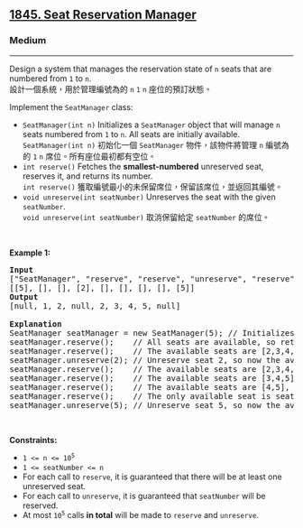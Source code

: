 <h2><a href="https://leetcode.com/problems/seat-reservation-manager/">1845. Seat Reservation Manager</a></h2><h3>Medium</h3><hr><div><p data-immersive-translate-effect="1" data-immersive_translate_walked="1c248faa-0482-425d-bb78-35f23e72e9d1">Design a system that manages the reservation state of <code data-immersive-translate-effect="1" data-immersive_translate_walked="1c248faa-0482-425d-bb78-35f23e72e9d1">n</code> seats that are numbered from <code data-immersive-translate-effect="1" data-immersive_translate_walked="1c248faa-0482-425d-bb78-35f23e72e9d1">1</code> to <code data-immersive-translate-effect="1" data-immersive_translate_walked="1c248faa-0482-425d-bb78-35f23e72e9d1">n</code>.<font class="notranslate immersive-translate-target-wrapper" lang="zh-TW" data-immersive-translate-translation-element-mark="1"><br><font class="notranslate immersive-translate-target-translation-theme-none immersive-translate-target-translation-block-wrapper-theme-none immersive-translate-target-translation-block-wrapper" data-immersive-translate-translation-element-mark="1"><font class="notranslate immersive-translate-target-inner immersive-translate-target-translation-theme-none-inner" data-immersive-translate-translation-element-mark="1">設計一個系統，用於管理編號為的 <code data-immersive-translate-effect="1" data-immersive_translate_walked="1c248faa-0482-425d-bb78-35f23e72e9d1">n</code> <code data-immersive-translate-effect="1" data-immersive_translate_walked="1c248faa-0482-425d-bb78-35f23e72e9d1">1</code> <code data-immersive-translate-effect="1" data-immersive_translate_walked="1c248faa-0482-425d-bb78-35f23e72e9d1">n</code> 座位的預訂狀態。</font></font></font></p>

<p>Implement the <code>SeatManager</code> class:</p>

<ul>
	<li data-immersive-translate-effect="1" data-immersive_translate_walked="1c248faa-0482-425d-bb78-35f23e72e9d1"><code data-immersive-translate-effect="1" data-immersive_translate_walked="1c248faa-0482-425d-bb78-35f23e72e9d1">SeatManager(int n)</code> Initializes a <code data-immersive-translate-effect="1" data-immersive_translate_walked="1c248faa-0482-425d-bb78-35f23e72e9d1">SeatManager</code> object that will manage <code data-immersive-translate-effect="1" data-immersive_translate_walked="1c248faa-0482-425d-bb78-35f23e72e9d1">n</code> seats numbered from <code data-immersive-translate-effect="1" data-immersive_translate_walked="1c248faa-0482-425d-bb78-35f23e72e9d1">1</code> to <code data-immersive-translate-effect="1" data-immersive_translate_walked="1c248faa-0482-425d-bb78-35f23e72e9d1">n</code>. All seats are initially available.<font class="notranslate immersive-translate-target-wrapper" lang="zh-TW" data-immersive-translate-translation-element-mark="1"><br><font class="notranslate immersive-translate-target-translation-theme-none immersive-translate-target-translation-block-wrapper-theme-none immersive-translate-target-translation-block-wrapper" data-immersive-translate-translation-element-mark="1"><font class="notranslate immersive-translate-target-inner immersive-translate-target-translation-theme-none-inner" data-immersive-translate-translation-element-mark="1"> <code data-immersive-translate-effect="1" data-immersive_translate_walked="1c248faa-0482-425d-bb78-35f23e72e9d1">SeatManager(int n)</code> 初始化一個 <code data-immersive-translate-effect="1" data-immersive_translate_walked="1c248faa-0482-425d-bb78-35f23e72e9d1">SeatManager</code> 物件，該物件將管理 <code data-immersive-translate-effect="1" data-immersive_translate_walked="1c248faa-0482-425d-bb78-35f23e72e9d1">n</code> 編號為 的 <code data-immersive-translate-effect="1" data-immersive_translate_walked="1c248faa-0482-425d-bb78-35f23e72e9d1">1</code> <code data-immersive-translate-effect="1" data-immersive_translate_walked="1c248faa-0482-425d-bb78-35f23e72e9d1">n</code> 席位。所有座位最初都有空位。</font></font></font></li>
	<li data-immersive-translate-effect="1" data-immersive_translate_walked="1c248faa-0482-425d-bb78-35f23e72e9d1"><code data-immersive-translate-effect="1" data-immersive_translate_walked="1c248faa-0482-425d-bb78-35f23e72e9d1">int reserve()</code> Fetches the <strong data-immersive-translate-effect="1" data-immersive_translate_walked="1c248faa-0482-425d-bb78-35f23e72e9d1">smallest-numbered</strong> unreserved seat, reserves it, and returns its number.<font class="notranslate immersive-translate-target-wrapper" lang="zh-TW" data-immersive-translate-translation-element-mark="1"><br><font class="notranslate immersive-translate-target-translation-theme-none immersive-translate-target-translation-block-wrapper-theme-none immersive-translate-target-translation-block-wrapper" data-immersive-translate-translation-element-mark="1"><font class="notranslate immersive-translate-target-inner immersive-translate-target-translation-theme-none-inner" data-immersive-translate-translation-element-mark="1"> <code data-immersive-translate-effect="1" data-immersive_translate_walked="1c248faa-0482-425d-bb78-35f23e72e9d1">int reserve()</code> 獲取編號最小的未保留席位，保留該席位，並返回其編號。</font></font></font></li>
	<li data-immersive-translate-effect="1" data-immersive_translate_walked="1c248faa-0482-425d-bb78-35f23e72e9d1"><code data-immersive-translate-effect="1" data-immersive_translate_walked="1c248faa-0482-425d-bb78-35f23e72e9d1">void unreserve(int seatNumber)</code> Unreserves the seat with the given <code data-immersive-translate-effect="1" data-immersive_translate_walked="1c248faa-0482-425d-bb78-35f23e72e9d1">seatNumber</code>.<font class="notranslate immersive-translate-target-wrapper" lang="zh-TW" data-immersive-translate-translation-element-mark="1"><br><font class="notranslate immersive-translate-target-translation-theme-none immersive-translate-target-translation-block-wrapper-theme-none immersive-translate-target-translation-block-wrapper" data-immersive-translate-translation-element-mark="1"><font class="notranslate immersive-translate-target-inner immersive-translate-target-translation-theme-none-inner" data-immersive-translate-translation-element-mark="1"> <code data-immersive-translate-effect="1" data-immersive_translate_walked="1c248faa-0482-425d-bb78-35f23e72e9d1">void unreserve(int seatNumber)</code> 取消保留給定 <code data-immersive-translate-effect="1" data-immersive_translate_walked="1c248faa-0482-425d-bb78-35f23e72e9d1">seatNumber</code> 的席位。</font></font></font></li>
</ul>

<p>&nbsp;</p>
<p><strong class="example">Example 1:</strong></p>

<pre><strong>Input</strong>
["SeatManager", "reserve", "reserve", "unreserve", "reserve", "reserve", "reserve", "reserve", "unreserve"]
[[5], [], [], [2], [], [], [], [], [5]]
<strong>Output</strong>
[null, 1, 2, null, 2, 3, 4, 5, null]

<strong>Explanation</strong>
SeatManager seatManager = new SeatManager(5); // Initializes a SeatManager with 5 seats.
seatManager.reserve();    // All seats are available, so return the lowest numbered seat, which is 1.
seatManager.reserve();    // The available seats are [2,3,4,5], so return the lowest of them, which is 2.
seatManager.unreserve(2); // Unreserve seat 2, so now the available seats are [2,3,4,5].
seatManager.reserve();    // The available seats are [2,3,4,5], so return the lowest of them, which is 2.
seatManager.reserve();    // The available seats are [3,4,5], so return the lowest of them, which is 3.
seatManager.reserve();    // The available seats are [4,5], so return the lowest of them, which is 4.
seatManager.reserve();    // The only available seat is seat 5, so return 5.
seatManager.unreserve(5); // Unreserve seat 5, so now the available seats are [5].
</pre>

<p>&nbsp;</p>
<p><strong>Constraints:</strong></p>

<ul>
	<li><code>1 &lt;= n &lt;= 10<sup>5</sup></code></li>
	<li><code>1 &lt;= seatNumber &lt;= n</code></li>
	<li>For each call to <code>reserve</code>, it is guaranteed that there will be at least one unreserved seat.</li>
	<li>For each call to <code>unreserve</code>, it is guaranteed that <code>seatNumber</code> will be reserved.</li>
	<li>At most <code>10<sup>5</sup></code> calls <strong>in total</strong> will be made to <code>reserve</code> and <code>unreserve</code>.</li>
</ul>
</div>